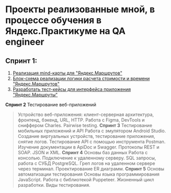 # Проекты реализованные мной, в процессе обучения в Яндекс.Практикуме на QA engineer #
##  Спринт 1: ##

1. [Реализация mind-карты для "Яндекс.Маршрутов"](https://github.com/stepanoff88/QA_yandex_practicum/blob/main/проект%201%20спринта/mindmap.png)
2. [Блок-схема реализации логики расчета стоимости и времени "Яндекс.Маршрутов"](https://github.com/stepanoff88/QA_yandex_practicum/blob/main/проект%201%20спринта/блок%20схема.png)
3. [Разработать тест-кейсы для интерфейса приложения "Яндекс.Маршруты"](https://docs.google.com/spreadsheets/d/1wNf9DfjQOUds_piBXM7hyCy3EN3ZlFpCHV9cNU1YAcY/edit?usp=sharing)

**Спринт 2** Тестирование веб-приложений
>Устройство веб-приложения: клиент-серверная архитектура, фронтенд, бэкенд, URL, HTTP. Работа с Figma, DevTools и сниффером Charles. Pairwise testing.
**Спринт 3** Тестирование мобильных приложений и API
>Работа с эмулятором Android Studio. Создание виртуальных устройств, тестирование приложения, снятие логов. Тестирование API с помощью инструмента Postman. Изучение документации в ApiDoc и Swagger. Протоколы REST и SOAP. JSON и XML.
**Спринт 4** Основы баз данных
>Работа с консолью. Подключение к удаленному серверу. SQL запросы, работа с СУБД PostgreSQL. Греп логов на удаленном сервере через терминал. Проектирование ER диаграмм.
**Спринт 5** Основы автоматизации тестирования
>Основы языка программирования JavaScript. Работа с библиотекой Puppeteer. Жизненный цикл разработки. Виды тестирования.
